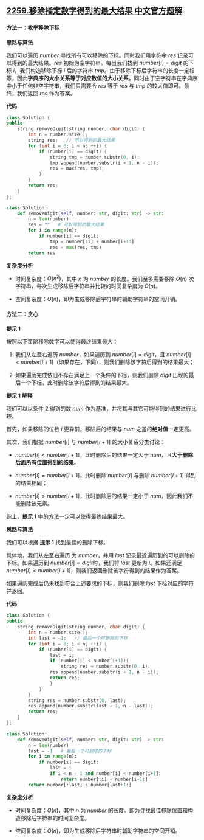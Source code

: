 ## [2259.移除指定数字得到的最大结果 中文官方题解](https://leetcode.cn/problems/remove-digit-from-number-to-maximize-result/solutions/100000/yi-chu-zhi-ding-shu-zi-de-dao-de-zui-da-ikpqo)

#### 方法一：枚举移除下标

**思路与算法**

我们可以遍历 $\textit{number}$ 寻找所有可以移除的下标。同时我们用字符串 $\textit{res}$ 记录可以得到的最大结果。$\textit{res}$ 初始为空字符串。每当我们找到 $\textit{number}[i] = \textit{digit}$ 的下标 $i$，我们构造移除下标 $i$ 后的字符串 $\textit{tmp}$。由于移除下标后字符串的长度一定相等，因此**字典序的大小关系等于对应数值的大小关系**。同时由于空字符串在字典序中小于任何非空字符串，我们只需要令 $\textit{res}$ 等于 $\textit{res}$ 与 $\textit{tmp}$ 的较大值即可。最终，我们返回 $\textit{res}$ 作为答案。

**代码**

```C++ [sol1-C++]
class Solution {
public:
    string removeDigit(string number, char digit) {
        int n = number.size();
        string res;   // 可以得到的最大结果
        for (int i = 0; i < n; ++i) {
            if (number[i] == digit) {
                string tmp = number.substr(0, i);
                tmp.append(number.substr(i + 1, n - i));
                res = max(res, tmp);
            }
        }
        return res;
    }
};
```


```Python [sol1-Python3]
class Solution:
    def removeDigit(self, number: str, digit: str) -> str:
        n = len(number)
        res = ""   # 可以得到的最大结果
        for i in range(n):
            if number[i] == digit:
                tmp = number[:i] + number[i+1:]
                res = max(res, tmp)
        return res
```


**复杂度分析**

- 时间复杂度：$O(n^2)$，其中 $n$ 为 $\textit{number}$ 的长度。我们至多需要移除 $O(n)$ 次字符串，每次生成移除后字符串并比较的时间复杂度为 $O(n)$。

- 空间复杂度：$O(n)$，即为生成移除后字符串时辅助字符串的空间开销。


#### 方法二：贪心

**提示 $1$**

按照以下策略移除数字可以使得最终结果最大：

1. 我们从左至右遍历 $\textit{number}$，如果遍历到 $\textit{number}[i] = \textit{digit}$，且 $\textit{number}[i] < \textit{number}[i + 1]$（如果存在，下同），则我们删除该字符后得到的结果最大；

2. 如果遍历完成依旧不存在满足上一个条件的下标，则我们删除 $\textit{digit}$ 出现的最后一个下标，此时删除该字符后得到的结果最大。

**提示 $1$ 解释**

我们可以以条件 $2$ 得到的数 $\textit{num}$ 作为基准，并将其与其它可能得到的结果进行比较。

首先，如果移除的位数 $i$ 更靠前，移除后的结果与 $\textit{num}$ 之差的**绝对值**一定更高。

其次，我们根据 $\textit{number}[i]$ 与 $\textit{number}[i + 1]$ 的大小关系分类讨论：

- $\textit{number}[i] < \textit{number}[i + 1]$，此时删除后的结果一定大于 $\textit{num}$，且**大于删除后面所有位置得到的结果**。

- $\textit{number}[i] = \textit{number}[i + 1]$，此时删除 $\textit{number}[i]$ 与删除 $\textit{number}[i + 1]$ 得到的结果相同；

- $\textit{number}[i] > \textit{number}[i + 1]$，此时删除后的结果一定小于 $\textit{num}$，因此我们不能删除该元素。

综上，**提示 $1$** 中的方法一定可以使得最终结果最大。

**思路与算法**

我们可以根据 **提示 $1$** 找到最佳的删除下标。

具体地，我们从左至右遍历 为 $\textit{number}$，并用 $\textit{last}$ 记录最近遍历到的可以删除的下标。如果遍历到 $\textit{number}[i] = \textit{digit}$时，我们将 $\textit{last}$ 更新为 $i$。如果还满足 $\textit{number}[i] < \textit{number}[i + 1]$，则我们返回删除该字符得到的结果作为答案。

如果遍历完成后仍未找到符合上述要求的下标，则我们删除 $\textit{last}$ 下标对应的字符并返回。

**代码**

```C++ [sol1-C++]
class Solution {
public:
    string removeDigit(string number, char digit) {
        int n = number.size();
        int last = -1;   // 最后一个可删除的下标
        for (int i = 0; i < n; ++i) {
            if (number[i] == digit) {
                last = i;
                if (number[i] < number[i+1]){
                    string res = number.substr(0, i);
                res.append(number.substr(i + 1, n - i));
                return res;
                }
            }
        }
        string res = number.substr(0, last);
        res.append(number.substr(last + 1, n - last));
        return res;
    }
};
```


```Python [sol1-Python3]
class Solution:
    def removeDigit(self, number: str, digit: str) -> str:
        n = len(number)
        last = -1   # 最后一个可删除的下标
        for i in range(n):
            if number[i] == digit:
                last = i
                if i < n - 1 and number[i] < number[i+1]:
                    return number[:i] + number[i+1:]
        return number[:last] + number[last+1:]
```


**复杂度分析**

- 时间复杂度：$O(n)$，其中 $n$ 为 $\textit{number}$ 的长度。即为寻找最佳移除位置和构造移除后字符串的时间复杂度。

- 空间复杂度：$O(n)$，即为生成移除后字符串时辅助字符串的空间开销。